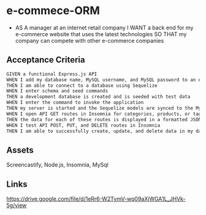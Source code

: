 # e-commece-ORM
* AS A manager at an internet retail company
I WANT a back end for my e-commerce website that uses the latest technologies
SO THAT my company can compete with other e-commerce companies

## Acceptance Criteria
```md
GIVEN a functional Express.js API
WHEN I add my database name, MySQL username, and MySQL password to an environment variable file
THEN I am able to connect to a database using Sequelize
WHEN I enter schema and seed commands
THEN a development database is created and is seeded with test data
WHEN I enter the command to invoke the application
THEN my server is started and the Sequelize models are synced to the MySQL database
WHEN I open API GET routes in Insomnia for categories, products, or tags
THEN the data for each of these routes is displayed in a formatted JSON
WHEN I test API POST, PUT, and DELETE routes in Insomnia
THEN I am able to successfully create, update, and delete data in my database
```

## Assets
Screencastify, Node.js, Insomnia, MySql

## Links

https://drive.google.com/file/d/1eRr6-W2TymV-wq09aXjWGA1L_JHVk-5g/view